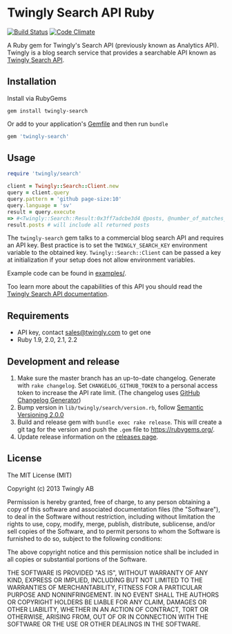 # Twingly Search API Ruby

[![Build Status](https://travis-ci.org/twingly/twingly-analytics-api-ruby.png?branch=master)](https://travis-ci.org/twingly/twingly-analytics-api-ruby)
[![Code Climate](https://codeclimate.com/github/twingly/twingly-analytics-api-ruby.png)](https://codeclimate.com/github/twingly/twingly-analytics-api-ruby)

A Ruby gem for Twingly's Search API (previously known as Analytics API). Twingly is a blog search service that provides a searchable API known as [Twingly Search API](https://developer.twingly.com/resources/search/).

## Installation

Install via RubyGems

```Shell
gem install twingly-search
```

Or add to your application's [Gemfile](http://bundler.io/gemfile.html) and then run `bundle`

```Ruby
gem 'twingly-search'
```

## Usage

```Ruby
require 'twingly/search'

client = Twingly::Search::Client.new
query = client.query
query.pattern = 'github page-size:10'
query.language = 'sv'
result = query.execute
=> #<Twingly::Search::Result:0x3ff7adcbe3d4 @posts, @number_of_matches_returned=10, @number_of_matches_total=3035221>
result.posts # will include all returned posts
```

The `twingly-search` gem talks to a commercial blog search API and requires an API key. Best practice is to set the `TWINGLY_SEARCH_KEY` environment variable to the obtained key. `Twingly::Search::Client` can be passed a key at initialization if your setup does not allow environment variables.

Example code can be found in [examples/](examples/).

Too learn more about the capabilities of this API you should read the [Twingly Search API documentation](https://developer.twingly.com/resources/search/).

## Requirements

* API key, contact sales@twingly.com to get one
* Ruby 1.9, 2.0, 2.1, 2.2

## Development and release

1. Make sure the master branch has an up-to-date changelog. Generate with `rake changelog`. Set `CHANGELOG_GITHUB_TOKEN` to a personal access token to increase the API rate limit. (The changelog uses [GitHub Changelog Generator](https://github.com/skywinder/github-changelog-generator/))
1. Bump version in `lib/twingly/search/version.rb`, follow [Semantic Versioning 2.0.0](http://semver.org/)
1. Build and release gem with `bundle exec rake release`. This will create a git tag for the version and push the `.gem` file to https://rubygems.org/.
1. Update release information on the [releases page].

[releases page]: https://github.com/twingly/twingly-search-api-ruby/releases

## License

The MIT License (MIT)

Copyright (c) 2013 Twingly AB

Permission is hereby granted, free of charge, to any person obtaining a copy of
this software and associated documentation files (the "Software"), to deal in
the Software without restriction, including without limitation the rights to
use, copy, modify, merge, publish, distribute, sublicense, and/or sell copies of
the Software, and to permit persons to whom the Software is furnished to do so,
subject to the following conditions:

The above copyright notice and this permission notice shall be included in all
copies or substantial portions of the Software.

THE SOFTWARE IS PROVIDED "AS IS", WITHOUT WARRANTY OF ANY KIND, EXPRESS OR
IMPLIED, INCLUDING BUT NOT LIMITED TO THE WARRANTIES OF MERCHANTABILITY, FITNESS
FOR A PARTICULAR PURPOSE AND NONINFRINGEMENT. IN NO EVENT SHALL THE AUTHORS OR
COPYRIGHT HOLDERS BE LIABLE FOR ANY CLAIM, DAMAGES OR OTHER LIABILITY, WHETHER
IN AN ACTION OF CONTRACT, TORT OR OTHERWISE, ARISING FROM, OUT OF OR IN
CONNECTION WITH THE SOFTWARE OR THE USE OR OTHER DEALINGS IN THE SOFTWARE.
